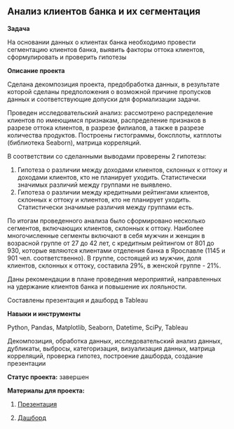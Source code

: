 ## Анализ клиентов банка и их сегментация


**Задача** 

На основании данных о клиентах банка необходимо провести сегментацию клиентов банка, выявить факторы оттока клиентов, сформулировать и проверить гипотезы


**Описание проекта**

Сделана декомпозиция проекта, предобработка данных, в результате которой сделаны предположения о возможной причине пропусков данных и соответствующие допуски для формализации задачи. 

Проведен  исследовательский анализ: рассмотрено распределение клиентов по имеющимся признакам, распределение признаков в разрезе оттока клиентов, в разрезе филиалов, а также в разрезе количества продуктов. Построены гистограммы, боксплоты, катплоты (библиотека Seaborn), матрица корреляций. 

В соответствии со сделанными выводами проверены 2 гипотезы:
1. Гипотеза о различии между доходами клиентов, склонных к оттоку  и доходами клиентов, кто не планирует уходить. Статистически значимых различий между группами не выявлено.
2. Гипотеза о различии между кредитными рейтингами клиентов, склонных к оттоку и клиентов, кто не планирует уходить. Статистически значимые различия между группами есть.

По итогам проведенного анализа было сформировано несколько сегментов, включающих клиентов, склонных к оттоку. Наиболее многочисленные сегменты включают в себя мужчин и женщин в возрасной группе от 27 до 42 лет, с кредитным рейтингом от 801 до 930, которые являются клиентами отделения банка в Ярославле (1145 и 901 чел. соответственно). В группе, состоящей из мужчин, доля клиентов, склонных к оттоку, составила 29%, в женской группе - 21%.  

Даны рекомендации в плане проведения мероприятий, направленных на удержание клиентов банка и повышение их лояльности. 

Составлены презентация и дашборд в Tableau

 
**Навыки и инструменты**  

Python, Pandas, Matplotlib, Seaborn, Datetime, SciPy, Tableau

Декомпозиция, обработка данных, исследовательский анализ данных, дубликаты, выбросы, категоризация, визуализация данных, матрица корреляций, проверка гипотез, построение дашборда, создание презентации


**Статус проекта:** завершен


**Материалы для проекта:**

1. [Презентация](https://disk.yandex.ru/i/BzbwgCtdRZXnbQ)

2. [Дашборд](https://public.tableau.com/views/Distributionofbankclients/sheet4?:language=en-US&publish=yes&:display_count=n&:origin=viz_share_link)
